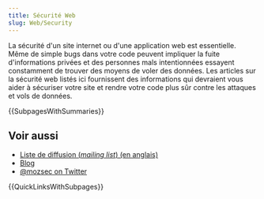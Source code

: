```yaml
---
title: Sécurité Web
slug: Web/Security
---
```


La sécurité d'un site internet ou d'une application web est essentielle. Même de simple bugs dans votre code peuvent impliquer la fuite d'informations privées et des personnes mals intentionnées essayent constamment de trouver des moyens de voler des données. Les articles sur la sécurité web listés ici fournissent des informations qui devraient vous aider à sécuriser votre site et rendre votre code plus sûr contre les attaques et vols de données.

{{SubpagesWithSummaries}}

## Voir aussi

- [Liste de diffusion (_mailing list_) (en anglais)](https://lists.mozilla.org/listinfo/dev-security)
- [Blog](https://blog.mozilla.com/security/)
- [@mozsec on Twitter](https://twitter.com/mozsec)

{{QuickLinksWithSubpages}}
